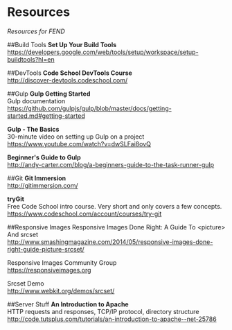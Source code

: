 # Resources
*Resources for FEND*

##Build Tools
**Set Up Your Build Tools**  
https://developers.google.com/web/tools/setup/workspace/setup-buildtools?hl=en

##DevTools
**Code School DevTools Course**  
http://discover-devtools.codeschool.com/

##Gulp
**Gulp Getting Started**  
Gulp documentation  
https://github.com/gulpjs/gulp/blob/master/docs/getting-started.md#getting-started

**Gulp - The Basics**  
30-minute video on setting up Gulp on a project  
https://www.youtube.com/watch?v=dwSLFai8ovQ  

**Beginner's Guide to Gulp**  
http://andy-carter.com/blog/a-beginners-guide-to-the-task-runner-gulp

##Git
**Git Immersion**  
http://gitimmersion.com/

**tryGit**  
Free Code School intro course. Very short and only covers a few concepts.  
https://www.codeschool.com/account/courses/try-git

##Responsive Images 
Responsive Images Done Right: A Guide To \<picture> And srcset  
http://www.smashingmagazine.com/2014/05/responsive-images-done-right-guide-picture-srcset/  

Responsive Images Community Group  
https://responsiveimages.org  

Srcset Demo  
http://www.webkit.org/demos/srcset/  

##Server Stuff
**An Introduction to Apache**  
HTTP requests and responses, TCP/IP protocol, directory structure  
http://code.tutsplus.com/tutorials/an-introduction-to-apache--net-25786
